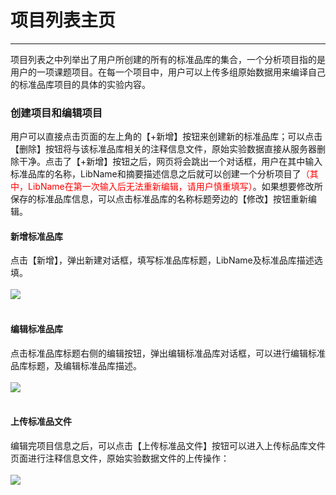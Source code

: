<!-- 项目管理器 -->

# **项目列表主页**

<hr/>

项目列表之中列举出了用户所创建的所有的标准品库的集合，一个分析项目指的是用户的一项课题项目。在每一个项目中，用户可以上传多组原始数据用来编译自己的标准品库项目的具体的实验内容。

### **创建项目和编辑项目**

用户可以直接点击页面的左上角的【+新增】按钮来创建新的标准品库；可以点击【删除】按钮将与该标准品库相关的注释信息文件，原始实验数据直接从服务器删除干净。点击了【+新增】按钮之后，网页将会跳出一个对话框，用户在其中输入标准品库的名称，LibName和摘要描述信息之后就可以创建一个分析项目了<span style="color: red">（其中，LibName在第一次输入后无法重新编辑，请用户慎重填写）</span>。如果想要修改所保存的标准品库信息，可以点击标准品库的名称标题旁边的【修改】按钮重新编辑。

#### **新增标准品库**
点击【新增】，弹出新建对话框，填写标准品库标题，LibName及标准品库描述选填。 
<br/>
<br/>
<a href="user-guide/metanno/images/projects-1.png" class="fancybox" data-rel="fancybox">
![](user-guide/metanno/images/projects-1.png)
</a>
<br/>
<br/>

#### **编辑标准品库**
点击标准品库标题右侧的编辑按钮，弹出编辑标准品库对话框，可以进行编辑标准品库标题，及编辑标准品库描述。 
<br/>
<br/>
<a href="user-guide/metanno/images/projects-2.png" class="fancybox" data-rel="fancybox">
![](user-guide/metanno/images/projects-2.png)
</a>
<br/>
<br/>

#### **上传标准品文件**
编辑完项目信息之后，可以点击【上传标准品文件】按钮可以进入上传标品库文件页面进行注释信息文件，原始实验数据文件的上传操作： 
<br/>
<br/>
<a href="user-guide/metanno/images/projects-3.png" class="fancybox" data-rel="fancybox">
![](user-guide/metanno/images/projects-3.png)
</a>
<br/>
<br/>
